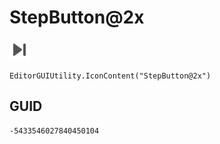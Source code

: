 # StepButton@2x
![](/img/StepButton@2x.png)

``` CSharp
EditorGUIUtility.IconContent("StepButton@2x")
```
## GUID
```
-5433546027840450104
```
